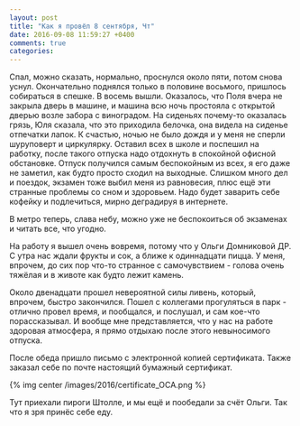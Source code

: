 ```yaml
---
layout: post
title: "Как я провёл 8 сентября, Чт"
date: 2016-09-08 11:59:27 +0400
comments: true
categories: 
---
```

Спал, можно сказать, нормально, проснулся около пяти, потом снова уснул. Окончательно поднялся только в половине восьмого, пришлось собираться в спешке. В восемь вышли. Оказалось, что Поля вчера не закрыла дверь в машине, и машина всю ночь простояла с открытой дверью возле забора с виноградом. На сиденьях почему-то оказалась грязь, Юля сказала, что это приходила белочка, она видела на сиденье отпечатки лапок. К счастью, ночью не было дождя и у меня не сперли шуруповерт и циркулярку. Оставил всех в школе и поспешил на работку, после такого отпуска надо отдохнуть в спокойной офисной обстановке. Отпуск получился самым беспокойным из всех, я его даже не заметил, как будто просто сходил на выходные. Слишком много дел и поездок, экзамен тоже выбил меня из равновесия, плюс ещё эти странные проблемы со сном и здоровьем. Надо будет заварить себе кофейку и подлечиться, мирно деградируя в интернете.

В метро теперь, слава небу, можно уже не беспокоиться об экзаменах и читать все, что угодно.

На работу я вышел очень вовремя, потому что у Ольги Домниковой ДР. С утра нас ждали фрукты и сок, а ближе к одиннадцати пицца. У меня, впрочем, до сих пор что-то странное с самочувствием - голова очень тяжёлая и в животе как будто лежит камень.

Около двенадцати прошел невероятной силы ливень, который, впрочем, быстро закончился. Пошел с коллегами прогуляться в парк - отлично провел время, и пообщался, и послушал, и сам кое-что порассказывал. И вообще мне представляется, что у нас на работе здоровая атмосфера, я прямо отдыхаю после этого невыносимого отпуска.

После обеда пришло письмо с электронной копией сертификата. Также заказал себе по почте настоящий бумажный сертификат.

{% img center /images/2016/certificate_OCA.png %}

Тут приехали пироги Штолле, и мы ещё и пообедали за счёт Ольги. Так что я зря принёс себе еду.